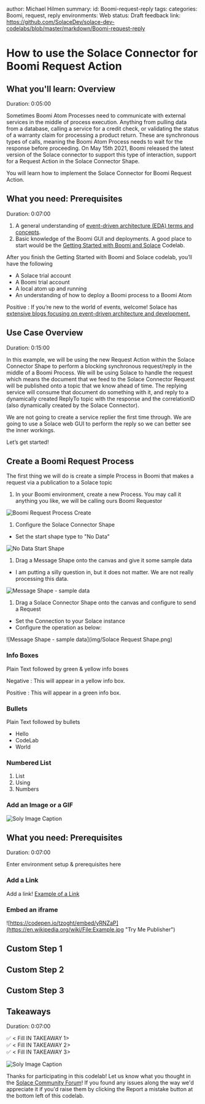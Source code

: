 author: Michael Hilmen
summary:
id: Boomi-request-reply
tags: 
categories: Boomi, request, reply
environments: Web
status: Draft
feedback link: https://github.com/SolaceDev/solace-dev-codelabs/blob/master/markdown/Boomi-request-reply

# How to use the Solace Connector for Boomi Request Action

## What you'll learn: Overview

Duration: 0:05:00

Sometimes Boomi Atom Processes need to communicate with external services in the middle of process execution.  Anything from pulling data from a database, calling a service for a credit check, or validating the status of a warranty claim for processing a product return.  These are synchronous types of calls, meaning the Boomi Atom Process needs to wait for the response before proceeding.  On May 15th 2021, Boomi released the latest version of the Solace connector to support this type of interaction, support for a Request Action in the Solace Connector Shape.

You will learn how to implement the Solace Connector for Boomi Request Action.

## What you need: Prerequisites

Duration: 0:07:00

1. A general understanding of [event-driven architecture (EDA) terms and concepts](https://docs.solace.com/#Messagin).
1. Basic knowledge of the Boomi GUI and deployments. A good place to start would be the [Getting Started with Boomi and Solace](https://codelabs.solace.dev/codelabs/boomi-v2-getting-started/index.html) Codelab.

After you finish the Getting Started with Boomi and Solace codelab, you’ll have the following

- A Solace trial account
- A Boomi trial account
- A local atom up and running
- An understanding of how to deploy a Boomi process to a Boomi Atom

Positive
: If you’re new to the world of events, welcome! Solace has [extensive blogs focusing on event-driven architecture and development.](https://solace.com/blog/)


## Use Case Overview

Duration: 0:15:00

In this example, we will be using the new Request Action within the Solace Connector Shape to perform a blocking synchronous request/reply in the middle of a Boomi Process.  We will be using Solace to handle the request which means the document that we feed to the Solace Connector Request will be published onto a topic that we know ahead of time.  The replying service will consume that document do something with it, and reply to a dynamically created ReplyTo topic with the response and the correlationID (also dynamically created by the Solace Connector).  

We are not going to create a service replier the first time through.  We are going to use a Solace web GUI to perform the reply so we can better see the inner workings.  

Let’s get started!

## Create a Boomi Request Process

The first thing we will do is create a simple Process in Boomi that makes a request via a publication to a Solace topic

1. In your Boomi environment, create a new Process.  You may call it anything you like, we will be calling ours Boomi Requestor

![Boomi Request Process Create](img/CreateBoomiReqReplyProcess.png)

1. Configure the Solace Connector Shape
* Set the start shape type to "No Data"

![No Data Start Shape](img/NoDataStartShape.png)

1. Drag a Message Shape onto the canvas and give it some sample data
* I am putting a silly question in, but it does not matter.  We are not really processing this data.

![Message Shape - sample data](img/MessageShape-sampleData.png)

1. Drag a Solace Connector Shape onto the canvas and configure to send a Request
* Set the Connection to your Solace instance
* Configure the operation as below: 

![Message Shape - sample data](img/Solace Request Shape.png)











### Info Boxes
Plain Text followed by green & yellow info boxes 

Negative
: This will appear in a yellow info box.

Positive
: This will appear in a green info box.

### Bullets
Plain Text followed by bullets
* Hello
* CodeLab
* World

### Numbered List
1. List
1. Using
1. Numbers

### Add an Image or a GIF

![Soly Image Caption](img/soly.gif)

## What you need: Prerequisites

Duration: 0:07:00

Enter environment setup & prerequisites here

### Add a Link
Add a link!
[Example of a Link](https://www.google.com)

### Embed an iframe

![https://codepen.io/tzoght/embed/yRNZaP](https://en.wikipedia.org/wiki/File:Example.jpg "Try Me Publisher")

## Custom Step 1
## Custom Step 2
## Custom Step 3

## Takeaways

Duration: 0:07:00

✅ < Fill IN TAKEAWAY 1>   
✅ < Fill IN TAKEAWAY 2>   
✅ < Fill IN TAKEAWAY 3>   

![Soly Image Caption](img/soly.gif)

Thanks for participating in this codelab! Let us know what you thought in the [Solace Community Forum](https://solace.community/)! If you found any issues along the way we'd appreciate it if you'd raise them by clicking the Report a mistake button at the bottom left of this codelab.
